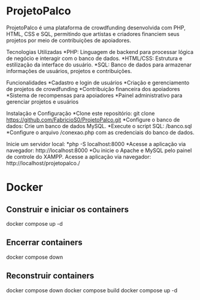 # ProjetoPalco
ProjetoPalco é uma plataforma de crowdfunding desenvolvida com PHP, HTML, CSS e SQL, permitindo que artistas e criadores financiem seus projetos por meio de contribuições de apoiadores.

Tecnologias Utilizadas
*PHP: Linguagem de backend para processar lógica de negócio e interagir com o banco de dados.
*HTML/CSS: Estrutura e estilização da interface do usuário.
*SQL: Banco de dados para armazenar informações de usuários, projetos e contribuições.

Funcionalidades
*Cadastro e login de usuários
*Criação e gerenciamento de projetos de crowdfunding
*Contribuição financeira dos apoiadores
*Sistema de recompensas para apoiadores
*Painel administrativo para gerenciar projetos e usuários

Instalação e Configuração
*Clone este repositório: git clone https://github.com/FabricioS0/ProjetoPalco.git
*Configure o banco de dados: Crie um banco de dados MySQL.
*Execute o script SQL: /banco.sql
*Configure o arquivo /conexao.php com as credenciais do banco de dados.

Inicie um servidor local:
*php -S localhost:8000 
*Acesse a aplicação via navegador: http://localhost:8000
*Ou inicie o Apache e MySQL pelo painel de controle do XAMPP. Acesse a aplicação via navegador: http://localhost/projetopalco./

# Docker

## Construir e iniciar os containers
docker compose up -d

## Encerrar containers
docker compose down

## Reconstruir containers
docker compose down
docker compose build
docker compose up -d



